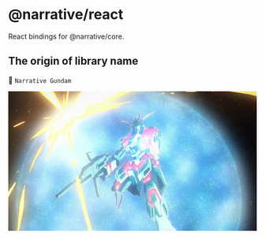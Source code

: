 # @narrative/react

React bindings for @narrative/core.

## The origin of library name

🤖 `Narrative Gundam`

<img src="../../public/images/narrative-gundam-c-pack.jpg" alt="Narrative Gundam">

